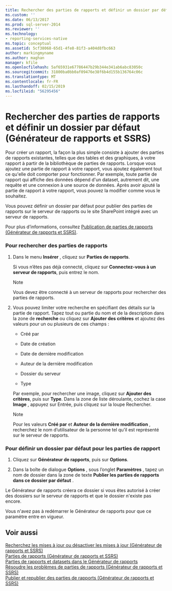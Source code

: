 ```yaml
---
title: Rechercher des parties de rapports et définir un dossier par défaut (Générateur de rapports et SSRS) | Microsoft Docs
ms.custom: ''
ms.date: 06/13/2017
ms.prod: sql-server-2014
ms.reviewer: ''
ms.technology:
- reporting-services-native
ms.topic: conceptual
ms.assetid: 5cf38068-65d1-4fe8-81f3-a404d8fbc663
author: markingmyname
ms.author: maghan
manager: kfile
ms.openlocfilehash: 5af65931e67786447b29b344e341ab6abc83050c
ms.sourcegitcommit: 31800ba0bb0af09476e38f6b4d155b136764c06c
ms.translationtype: MT
ms.contentlocale: fr-FR
ms.lasthandoff: 02/15/2019
ms.locfileid: "56295456"
---
```

# <a name="browse-for-report-parts-and-set-a-default-folder-report-builder-and-ssrs"></a>Rechercher des parties de rapports et définir un dossier par défaut (Générateur de rapports et SSRS)
  Pour créer un rapport, la façon la plus simple consiste à ajouter des parties de rapports existantes, telles que des tables et des graphiques, à votre rapport à partir de la bibliothèque de parties de rapports. Lorsque vous ajoutez une partie de rapport à votre rapport, vous ajoutez également tout ce qu'elle doit comporter pour fonctionner. Par exemple, toute partie de rapport qui affiche des données dépend d'un dataset, autrement dit, une requête et une connexion à une source de données. Après avoir ajouté la partie de rapport à votre rapport, vous pouvez la modifier comme vous le souhaitez.  
  
 Vous pouvez définir un dossier par défaut pour publier des parties de rapports sur le serveur de rapports ou le site SharePoint intégré avec un serveur de rapports.  
  
 Pour plus d’informations, consultez [Publication de parties de rapports &#40;Générateur de rapports et SSRS&#41;](../report-parts-report-builder-and-ssrs.md).  
  
### <a name="to-browse-for-report-parts"></a>Pour rechercher des parties de rapports  
  
1.  Dans le menu **Insérer** , cliquez sur **Parties de rapports**.  
  
     Si vous n’êtes pas déjà connecté, cliquez sur **Connectez-vous à un serveur de rapports**, puis entrez le nom.  
  
    > [!NOTE]  
    >  Vous devez être connecté à un serveur de rapports pour rechercher des parties de rapports.  
  
2.  Vous pouvez limiter votre recherche en spécifiant des détails sur la partie de rapport. Tapez tout ou partie du nom et de la description dans la zone de **recherche** ou cliquez sur **Ajouter des critères** et ajoutez des valeurs pour un ou plusieurs de ces champs :  
  
    -   Créé par  
  
    -   Date de création  
  
    -   Date de dernière modification  
  
    -   Auteur de la dernière modification  
  
    -   Dossier du serveur  
  
    -   Type  
  
     Par exemple, pour rechercher une image, cliquez sur **Ajouter des critères**, puis sur **Type**. Dans la zone de liste déroulante, cochez la case **Image** , appuyez sur Entrée, puis cliquez sur la loupe Rechercher.  
  
    > [!NOTE]  
    >  Pour les valeurs **Créé par** et **Auteur de la dernière modification** , recherchez le nom d’utilisateur de la personne tel qu’il est représenté sur le serveur de rapports.  
  
### <a name="to-set-a-default-folder-for-report-parts"></a>Pour définir un dossier par défaut pour les parties de rapport  
  
1.  Cliquez sur **Générateur de rapports**, puis sur **Options**.  
  
2.  Dans la boîte de dialogue **Options** , sous l’onglet **Paramètres** , tapez un nom de dossier dans la zone de texte **Publier les parties de rapports dans ce dossier par défaut** .  
  
 Le Générateur de rapports créera ce dossier si vous êtes autorisé à créer des dossiers sur le serveur de rapports et que le dossier n'existe pas encore.  
  
 Vous n'avez pas à redémarrer le Générateur de rapports pour que ce paramètre entre en vigueur.  
  
## <a name="see-also"></a>Voir aussi  
 [Recherchez les mises à jour ou désactiver les mises à jour &#40;Générateur de rapports et SSRS&#41;](../check-for-updates-or-turn-updates-off-report-builder-and-ssrs.md)   
 [Parties de rapports &#40;Générateur de rapports et SSRS&#41;](../report-parts-report-builder-and-ssrs.md)   
 [Parties de rapports et datasets dans le Générateur de rapports](../report-data/report-parts-and-datasets-in-report-builder.md)   
 [Résoudre les problèmes de parties de rapports &#40;Générateur de rapports et SSRS&#41;](../troubleshoot-report-parts-report-builder-and-ssrs.md)   
 [Publier et republier des parties de rapports &#40;Générateur de rapports et SSRS&#41;](publish-and-republish-report-parts-report-builder-and-ssrs.md)  
  
  
